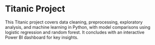 # Titanic Project
This Titanic project covers data cleaning, preprocessing, exploratory analysis, and machine learning in Python, with model comparisons using logistic regression and random forest. It concludes with an interactive Power BI dashboard for key insights.
